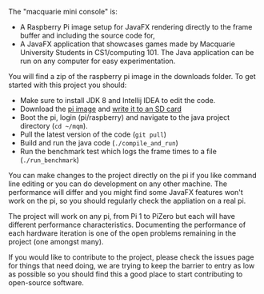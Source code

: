 The "macquarie mini console" is:

  * A Raspberry Pi image setup for JavaFX rendering directly to the frame buffer and including the source code for,
  * A JavaFX application that showcases games made by Macquarie University Students in CS1/computing 101.  The Java application can be run on any computer for easy experimentation.

You will find a zip of the raspberry pi image in the downloads folder.  To get started with this project you should:

  * Make sure to install JDK 8 and Intellij IDEA to edit the code.
  * Download the [pi image](http://web.science.mq.edu.au/~mattr/mq_mini_console.zip) and [write it to an SD card](https://www.raspberrypi.org/documentation/installation/installing-images/)
  * Boot the pi, login (pi/raspberry) and navigate to the java project directory (`cd ~/mqm`).
  * Pull the latest version of the code (`git pull`)
  * Build and run the java code (`./compile_and_run`)
  * Run the benchmark test which logs the frame times to a file (`./run_benchmark`)

You can make changes to the project directly on the pi if you like command line editing or you can do development on any other machine.  The performance will differ and you might find some JavaFX features won't work on the pi, so you should regularly check the appliation on a real pi.

The project will work on any pi, from Pi 1 to PiZero but each will have different performance characteristics.  Documenting the performance of each hardware iteration is one of the open problems remaining in the project (one amongst many).

If you would like to contribute to the project, please check the issues page for things that need doing, we are trying to keep the barrier to entry as low as possible so you should find this a good place to start contributing to open-source software.